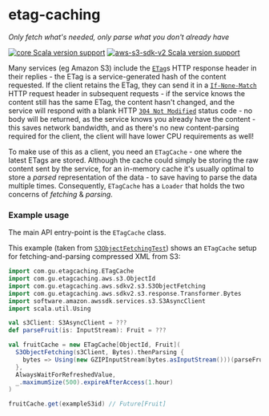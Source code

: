 # etag-caching
_Only fetch what's needed, only parse what you don't already have_

[![core Scala version support](https://index.scala-lang.org/guardian/etag-caching/core/latest-by-scala-version.svg?platform=jvm)](https://index.scala-lang.org/guardian/etag-caching/core)
[![aws-s3-sdk-v2 Scala version support](https://index.scala-lang.org/guardian/etag-caching/aws-s3-sdk-v2/latest-by-scala-version.svg?platform=jvm)](https://index.scala-lang.org/guardian/etag-caching/aws-s3-sdk-v2)

Many services (eg Amazon S3) include the [`ETag`](https://developer.mozilla.org/en-US/docs/Web/HTTP/Headers/ETag)s HTTP response header
in their replies - the ETag is a service-generated hash of the content requested.
If the client retains the ETag, they can send it in a [`If-None-Match`](https://developer.mozilla.org/en-US/docs/Web/HTTP/Headers/If-None-Match) HTTP request header in subsequent requests - if the service knows
the content still has the same ETag, the content hasn't changed, and the service will respond with a blank 
HTTP [`304 Not Modified`](https://developer.mozilla.org/en-US/docs/Web/HTTP/Status/304) status code - no body will be returned, as the
service knows you already have the content - this saves network bandwidth, and as there's no new content-parsing required for the client,
the client will have lower CPU requirements as well!

To make use of this as a client, you need an `ETagCache` - one where the latest ETags are stored. Although the cache could simply be storing the raw
content sent by the service, for an in-memory cache it's usually optimal to store a _parsed_ representation of the data - to save having
to parse the data multiple times. Consequently, `ETagCache` has a `Loader` that holds the two concerns of *fetching* & *parsing*.

### Example usage

The main API entry-point is the `ETagCache` class.

This example (taken from [`S3ObjectFetchingTest`](https://github.com/guardian/etag-caching/blob/main/aws-s3/aws-sdk-v2/src/test/scala/com/gu/etagcaching/aws/sdkv2/s3/S3ObjectFetchingTest.scala))
shows an `ETagCache` setup for fetching-and-parsing compressed XML from S3:

```scala
import com.gu.etagcaching.ETagCache
import com.gu.etagcaching.aws.s3.ObjectId
import com.gu.etagcaching.aws.sdkv2.s3.S3ObjectFetching
import com.gu.etagcaching.aws.sdkv2.s3.response.Transformer.Bytes
import software.amazon.awssdk.services.s3.S3AsyncClient
import scala.util.Using

val s3Client: S3AsyncClient = ???
def parseFruit(is: InputStream): Fruit = ???

val fruitCache = new ETagCache[ObjectId, Fruit](
  S3ObjectFetching(s3Client, Bytes).thenParsing {
    bytes => Using(new GZIPInputStream(bytes.asInputStream()))(parseFruit).get
  },
  AlwaysWaitForRefreshedValue,
  _.maximumSize(500).expireAfterAccess(1.hour)
)

fruitCache.get(exampleS3id) // Future[Fruit]
```
